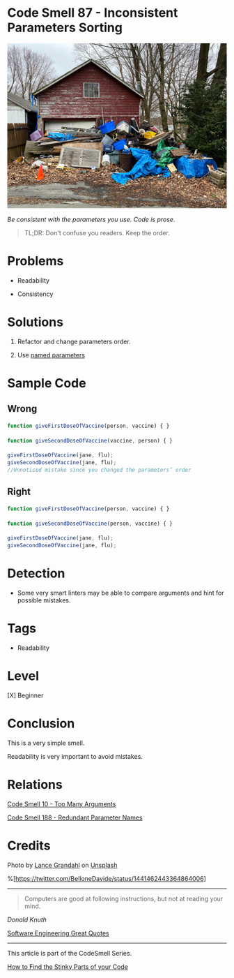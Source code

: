 # Code Smell 87 - Inconsistent Parameters Sorting

![Code Smell 87 - Inconsistent Parameters Sorting](Code%20Smell%2087%20-%20Inconsistent%20Parameters%20Sorting.jpg)

*Be consistent with the parameters you use. Code is prose.*

> TL;DR: Don't confuse you readers. Keep the order.

# Problems

- Readability

- Consistency

# Solutions

1. Refactor and change parameters order.

2. Use [named parameters](https://en.wikipedia.org/wiki/Named_parameter)

# Sample Code

## Wrong

<!-- [Gist Url](https://gist.github.com/mcsee/1f21534bd7ddf9390271ed0badd7352b) -->

```javascript
function giveFirstDoseOfVaccine(person, vaccine) { }

function giveSecondDoseOfVaccine(vaccine, person) { }

giveFirstDoseOfVaccine(jane, flu);
giveSecondDoseOfVaccine(jane, flu);  
//Unnoticed mistake since you changed the parameters’ order
```

## Right

<!-- [Gist Url](https://gist.github.com/mcsee/e33e4b69f36750d7a24621f70aba155c) -->

```javascript
function giveFirstDoseOfVaccine(person, vaccine) { }

function giveSecondDoseOfVaccine(person, vaccine) { }

giveFirstDoseOfVaccine(jane, flu);
giveSecondDoseOfVaccine(jane, flu);
```

# Detection

- Some very smart linters may be able to compare arguments and hint for possible mistakes.

# Tags

- Readability

# Level

[X] Beginner

# Conclusion

This is a very simple smell. 

Readability is very important to avoid mistakes.

# Relations

[Code Smell 10 - Too Many Arguments](https://github.com/mcsee/Software-Design-Articles/tree/main/Articles/Code%20Smells/Code%20Smell%2010%20-%20Too%20Many%20Arguments/readme.md)

[Code Smell 188 - Redundant Parameter Names](https://github.com/mcsee/Software-Design-Articles/tree/main/Articles/Code%20Smells/Code%20Smell%20188%20-%20Redundant%20Parameter%20Names/readme.md)

# Credits

Photo by [Lance Grandahl](https://unsplash.com/@lg17) on [Unsplash](https://unsplash.com/s/photos/disorder)
  
%[https://twitter.com/BelloneDavide/status/1441462443364864006]

* * *

> Computers are good at following instructions, but not at reading your mind.

_Donald Knuth_

[Software Engineering Great Quotes](https://github.com/mcsee/Software-Design-Articles/tree/main/Articles/Quotes/Software%20Engineering%20Great%20Quotes/readme.md)

* * *

This article is part of the CodeSmell Series.

[How to Find the Stinky Parts of your Code](https://github.com/mcsee/Software-Design-Articles/tree/main/Articles/Code%20Smells/How%20to%20Find%20the%20Stinky%20parts%20of%20your%20Code/readme.md)